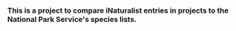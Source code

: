 ### This is a project to compare iNaturalist entries in projects to the National Park Service's species lists.
